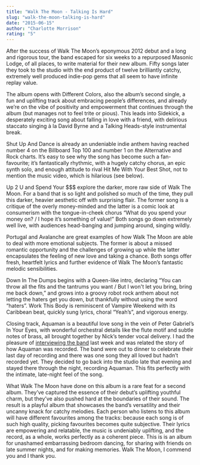 ```yaml
---
title: "Walk The Moon - Talking Is Hard"
slug: "walk-the-moon-talking-is-hard"
date: "2015-06-15"
author: "Charlotte Morrison"
rating: "5"
---
```


After the success of Walk The Moon’s eponymous 2012 debut and a long and rigorous tour, the band escaped for six weeks to a repurposed Masonic Lodge, of all places, to write material for their new album. Fifty songs later they took to the studio with the end product of twelve brilliantly catchy, extremely well produced indie-pop gems that all seem to have infinite replay value.

The album opens with Different Colors, also the album’s second single, a fun and uplifting track about embracing people’s differences, and already we’re on the vibe of positivity and empowerment that continues through the album (but manages not to feel trite or pious). This leads into Sidekick, a desperately exciting song about falling in love with a friend, with delirious staccato singing à la David Byrne and a Talking Heads-style instrumental break.

Shut Up And Dance is already an undeniable indie anthem having reached number 4 on the Billboard Top 100 and number 1 on the Alternative and Rock charts. It’s easy to see why the song has become such a fan-favourite; it’s fantastically rhythmic, with a hugely catchy chorus, an epic synth solo, and enough attitude to rival Hit Me With Your Best Shot, not to mention the music video, which is hilarious (see below).

Up 2 U and Spend Your $$$ explore the darker, more raw side of Walk The Moon. For a band that is so light and polished so much of the time, they pull this darker, heavier aesthetic off with surprising flair. The former song is a critique of the overly money-minded and the latter is a comic look at consumerism with the tongue-in-cheek chorus “What do you spend your money on? / I hope it’s something of value!” Both songs go down extremely well live, with audiences head-banging and jumping around, singing wildly.

Portugal and Avalanche are great examples of how Walk The Moon are able to deal with more emotional subjects. The former is about a missed romantic opportunity and the challenges of growing up while the latter encapsulates the feeling of new love and taking a chance. Both songs offer fresh, heartfelt lyrics and further evidence of Walk The Moon’s fantastic melodic sensibilities.

Down In The Dumps begins with a Queen-like intro, declaring “You can throw all the fits and the tantrums you want / But I won't let you bring, bring me back down,” and grows into a groovy robot rock anthem about not letting the haters get you down, but thankfully without using the word “haters”. Work This Body is reminiscent of Vampire Weekend with its Caribbean beat, quickly sung lyrics, choral “Yeah’s”, and vigorous energy.

Closing track, Aquaman is a beautiful love song in the vein of Peter Gabriel’s In Your Eyes, with wonderful orchestral details like the flute motif and subtle notes of brass, all brought together by Nick’s tender vocal delivery. I had the pleasure of [interviewing the band](http://pearshapedexeter.com/walk-the-moon/) last week and was related the story of how Aquaman was recorded. The band were out to dinner to celebrate their last day of recording and there was one song they all loved but hadn’t recorded yet. They decided to go back into the studio late that evening and stayed there through the night, recording Aquaman. This fits perfectly with the intimate, late-night feel of the song.

What Walk The Moon have done on this album is a rare feat for a second album. They’ve captured the essence of their debut’s uplifting youthful charm, but they’ve also pushed hard at the boundaries of their sound. The result is a playful album that showcases the band’s versatility and their uncanny knack for catchy melodies. Each person who listens to this album will have different favourites among the tracks: because each song is of such high quality, picking favourites becomes quite subjective. Their lyrics are empowering and relatable, the music is undeniably uplifting, and the record, as a whole, works perfectly as a coherent piece. This is is an album for unashamed embarrassing bedroom dancing, for sharing with friends on late summer nights, and for making memories. Walk The Moon, I commend you and I thank you.
